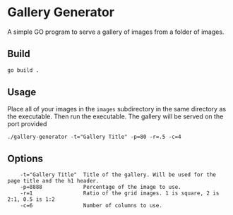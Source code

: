 # Gallery Generator

A simple GO program to serve a gallery of images from a folder of images.

## Build
```bash
go build .
```

## Usage

Place all of your images in the `images` subdirectory in the same directory as the executable. Then run the executable. The gallery will be served on the port provided

```
./gallery-generator -t="Gallery Title" -p=80 -r=.5 -c=4
```

## Options

        -t="Gallery Title"  Title of the gallery. Will be used for the page title and the h1 header.
        -p=8888             Percentage of the image to use.
        -r=1                Ratio of the grid images. 1 is square, 2 is 2:1, 0.5 is 1:2
        -c=6                Number of columns to use.
